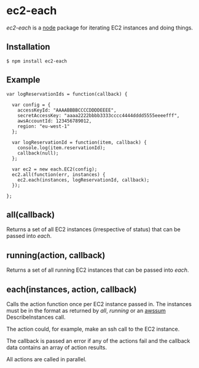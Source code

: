 # ec2-each
_ec2-each_ is a [node](http://nodejs.org) package for iterating EC2 instances and doing things.

## Installation
    $ npm install ec2-each
  
## Example

    var logReservationIds = function(callback) {
    
      var config = {
        accessKeyId: "AAAABBBBCCCCDDDDEEEE",
        secretAccessKey: "aaaa2222bbbb3333cccc4444dddd5555eeeefff",
        awsAccountId: 123456789012,
        region: "eu-west-1"
      };
            
      var logReservationId = function(item, callback) {
        console.log(item.reservationId);
        callback(null);
      };
      
      var ec2 = new each.EC2(config);
      ec2.all(function(err, instances) {
        ec2.each(instances, logReservationId, callback);
      });
      
    };
    
## all(callback)

Returns a set of all EC2 instances (irrespective of status) that can be passed into _each_.

## running(action, callback)

Returns a set of all running EC2 instances that can be passed into _each_.

## each(instances, action, callback)

Calls the action function once per EC2 instance passed in.
The instances must be in the format as returned by _all_, _running_ or an [awssum](https://github.com/appsattic/node-awssum) DescribeInstances call.

The action could, for example, make an ssh call to the EC2 instance.

The callback is passed an error if any of the actions fail and the callback data contains an array of action results.

All actions are called in parallel.
